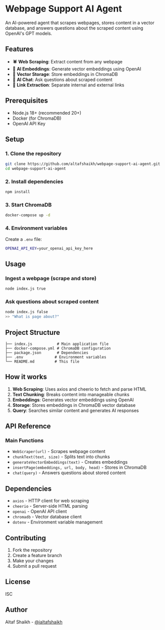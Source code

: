 # Webpage Support AI Agent

An AI-powered agent that scrapes webpages, stores content in a vector database, and answers questions about the scraped content using OpenAI's GPT models.

## Features

- 🕷️ **Web Scraping**: Extract content from any webpage
- 🧠 **AI Embeddings**: Generate vector embeddings using OpenAI
- 💾 **Vector Storage**: Store embeddings in ChromaDB
- 💬 **AI Chat**: Ask questions about scraped content
- 🔗 **Link Extraction**: Separate internal and external links

## Prerequisites

- Node.js 18+ (recommended 20+)
- Docker (for ChromaDB)
- OpenAI API Key

## Setup

### 1. Clone the repository

```bash
git clone https://github.com/altafshaikh/webpage-support-ai-agent.git
cd webpage-support-ai-agent
```

### 2. Install dependencies

```bash
npm install
```

### 3. Start ChromaDB

```bash
docker-compose up -d
```

### 4. Environment variables

Create a `.env` file:

```bash
OPENAI_API_KEY=your_openai_api_key_here
```

## Usage

### Ingest a webpage (scrape and store)

```bash
node index.js true
```

### Ask questions about scraped content

```bash
node index.js false
>> "What is page about?"
```

## Project Structure

```
├── index.js           # Main application file
├── docker-compose.yml # ChromaDB configuration
├── package.json       # Dependencies
├── .env              # Environment variables
└── README.md         # This file
```

## How it works

1. **Web Scraping**: Uses axios and cheerio to fetch and parse HTML
2. **Text Chunking**: Breaks content into manageable chunks
3. **Embeddings**: Generates vector embeddings using OpenAI
4. **Storage**: Stores embeddings in ChromaDB vector database
5. **Query**: Searches similar content and generates AI responses

## API Reference

### Main Functions

- `WebScraper(url)` - Scrapes webpage content
- `chunkText(text, size)` - Splits text into chunks
- `generateVectorEmbeddings(text)` - Creates embeddings
- `insertPage(embeddings, url, body, head)` - Stores in ChromaDB
- `chat(query)` - Answers questions about stored content

## Dependencies

- `axios` - HTTP client for web scraping
- `cheerio` - Server-side HTML parsing
- `openai` - OpenAI API client
- `chromadb` - Vector database client
- `dotenv` - Environment variable management

## Contributing

1. Fork the repository
2. Create a feature branch
3. Make your changes
4. Submit a pull request

## License

ISC

## Author

Altaf Shaikh - [@ialtafshaikh](https://github.com/altafshaikh)
